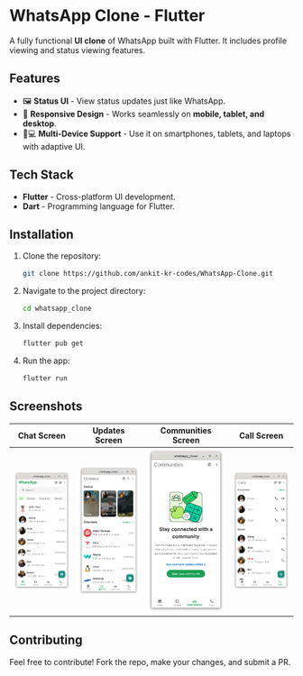 # WhatsApp Clone - Flutter

A fully functional **UI clone** of WhatsApp built with Flutter. It includes profile viewing and status viewing features.

## Features
- 🖼️ **Status UI** - View status updates just like WhatsApp.
- 🎨 **Responsive Design** - Works seamlessly on **mobile, tablet, and desktop**.
- 📱💻 **Multi-Device Support** - Use it on smartphones, tablets, and laptops with adaptive UI.

## Tech Stack
- **Flutter** - Cross-platform UI development.
- **Dart** - Programming language for Flutter.

## Installation
1. Clone the repository:
   ```bash
   git clone https://github.com/ankit-kr-codes/WhatsApp-Clone.git
   ```
2. Navigate to the project directory:
   ```bash
   cd whatsapp_clone
   ```
3. Install dependencies:
   ```bash
   flutter pub get
   ```
4. Run the app:
   ```bash
   flutter run
   ```

## Screenshots
| Chat Screen | Updates Screen | Communities Screen | Call Screen |
|------------|--------------|-------------|-------------|
| ![Chat](assets/image/Screenshots/chat_screen.png) | ![Updates](assets/image/Screenshots/update_screen_1.png) | ![Communities](assets/image/Screenshots/communities_screen.png) | ![Call](assets/image/Screenshots/call_screen.png) |

## Contributing
Feel free to contribute! Fork the repo, make your changes, and submit a PR.



